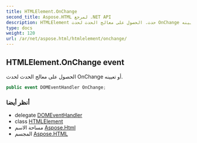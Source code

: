 ```yaml
---
title: HTMLElement.OnChange
second_title: Aspose.HTML لمرجع .NET API
description: HTMLElement حدث. الحصول على معالج الحدث لحدث OnChange أو تعيينه.
type: docs
weight: 120
url: /ar/net/aspose.html/htmlelement/onchange/
---
```

## HTMLElement.OnChange event

الحصول على معالج الحدث لحدث OnChange أو تعيينه.

```csharp
public event DOMEventHandler OnChange;
```

### أنظر أيضا

* delegate [DOMEventHandler](../../../aspose.html.dom.events/domeventhandler/)
* class [HTMLElement](../)
* مساحة الاسم [Aspose.Html](../../htmlelement/)
* المجسم [Aspose.HTML](../../../)


